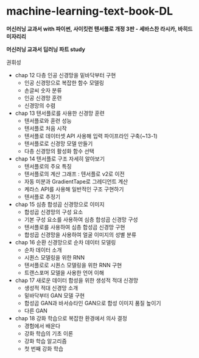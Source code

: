 # machine-learning-text-book-DL

__머신러닝 교과서 with 파이썬, 사이킷런 텐서플로 개정 3판 - 세바스찬 라시카, 바히드 미자리리__

__머신러닝 교과서 딥러닝 파트 study__

권휘성

+ chap 12 다층 인공 신경망을 밑바닥부터 구현
  - 인공 신경망으로 복잡한 함수 모델링
  - 손글씨 숫자 분류
  - 인공 신경망 훈련
  - 신경망의 수렴
+ chap 13 텐서플로를 사용한 신경망 훈련
  - 텐서플로와 훈련 성능
  - 텐서플로 처음 시작
  - 텐서플로 데이터셋 API 사용해 입력 파이프라인 구축(~13-1)
  - 텐서플로로 신경망 모델 만들기
  - 다층 신경망의 활성화 함수 선택
+ chap 14 텐서플로 구조 자세히 알아보기
  - 텐서플로의 주요 특징
  - 텐서플로의 계산 그래프 : 텐서플로 v2로 이전
  - 자동 미분과 GradientTape로 그레디언트 계산
  - 케라스 API를 사용해 일반적인 구조 구현하기
  - 텐서플로 추정기
+ chap 15 심층 합성곱 신경망으로 이미지 
  - 합성곱 신경망의 구성 요소
  - 기본 구성 요소를 사용하여 심층 합성곱 신경망 구성
  - 텐서플로를 사용하여 심층 합성곱 신경망 구현
  - 합성곱 신경망을 사용하여 얼굴 이미지의 성별 분류
+ chap 16 순환 신경망으로 순차 데이터 모델링
  - 순차 데이터 소개
  - 시퀀스 모델링을 위한 RNN
  - 텐서플로로 시퀀스 모델링을 위한 RNN 구현
  - 트랜스포머 모델을 사용한 언어 이해
+ chap 17 새로운 데이터 합성을 위한 생성적 적대 신경망
  - 생성적 적대 신경망 소개
  - 밑바닥부터 GAN 모델 구현
  - 합성곱 GAN과 바서슈타인 GAN으로 합성 이미지 품질 높이기
  - 다른 GAN 
+ chap 18 강화 학습으로 복잡한 환경에서 의사 결정
  - 경험에서 배운다
  - 강화 학습의 기초 이론
  - 강화 학습 알고리즘
  - 첫 번째 강화 학습 
